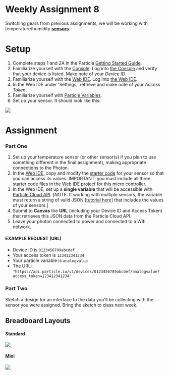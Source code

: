 # Weekly Assignment 8

Switching gears from previous assignments, we will be working with temperature/humidity [**sensors**](https://www.adafruit.com/product/385). 

# Setup

1. Complete steps 1 and 2A in the Particle [Getting Started Guide](https://docs.particle.io/quickstart/photon/#connect-your-photon).  
2. Familiarize yourself with the [Console](https://docs.particle.io/guide/tools-and-features/console/). Log into [the Console](https://console.particle.io/) and verify that your device is listed. Make note of your *Device ID*.   
3. Familiarize yourself with the [Web IDE](https://docs.particle.io/guide/getting-started/build/photon/). Log into [the Web IDE](https://build.particle.io/).  
4. In the Web IDE under 'Settings,' retrieve and make note of your *Access Token*.  
5. Familiarize yourself with [Particle Variables](https://docs.particle.io/reference/device-os/firmware/photon/#particle-variable-).  
6. Set up your sensor. It should look like this: 

![](https://github.com/visualizedata/data-structures/raw/master/assets/tempsens.JPG)

# Assignment

### Part One

1. Set up your temperature sensor (or other sensor(s) if you plan to use something different in the final assignment), making appropriate connections to the Photon.  
2. In the [Web IDE](https://build.particle.io), copy and modify the [starter code](https://github.com/visualizedata/data-structures/tree/master/weekly_assignment_08) for your sensor so that you can access its values. IMPORTANT: you must include all three starter code files in the Web IDE project for this micro controller.   
3. In the Web IDE, set up a **single variable** that will be accessible with [Particle Cloud API](https://docs.particle.io/reference/api/). [NOTE: If working with multiple sensors, the variable must return a string of valid JSON [[tutorial here](https://community.particle.io/t/using-spark-publish-with-simple-json-data/3469)] that includes the values of your sensors.]  
4. Submit to **Canvas** the **URL** (including your Device ID and Access Token) that retrieves this JSON data from the Particle Cloud API.  
5. Leave your photon connected to power and connected to a Wifi network.  

#### EXAMPLE REQUEST (URL)
* Device ID is `0123456789abcdef`  
* Your access token is `123412341234`  
* Your particle variable is `analogvalue`  
* The URL: `"https://api.particle.io/v1/devices/0123456789abcdef/analogvalue?access_token=123412341234"`

### Part Two

Sketch a design for an interface to the data you'll be collecting with the sensor you were assigned. Bring the sketch to class next week. 
## Breadboard Layouts

#### Standard

![](https://cdn.sparkfun.com/assets/3/d/f/a/9/518c0b34ce395fea62000002.jpg)

#### Mini

![](https://cdn.sparkfun.com/assets/e/7/7/e/c/5175c500ce395f5a49000004.jpg)
